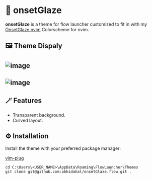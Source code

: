 <h1>🎨 onsetGlaze</h1>

**onsetGlaze** is a theme for flow launcher customized to fit in with my [OnsetGlaze.nvim](https://github.com/abhidahal/OnsetGlaze.nvim) Colorscheme for nvim.

## 🖼️ Theme Dispaly

## ![image](https://user-images.githubusercontent.com/87414003/208306465-e40cbb55-beb5-4b04-a1fc-6296ee3c6e83.png)

## ![image](https://user-images.githubusercontent.com/87414003/208306536-d6c59a88-c6e5-4cc3-a25e-a2a1b54e2867.png)

## 🪄 Features

- Transparent background.
- Curved layout.

## ⚙️ Installation

Install the theme with your preferred package manager:

[vim-plug](https://github.com/junegunn/vim-plug)

```vim
cd C:\Users\<USER_NAME>\AppData\Roaming\FlowLauncher\Themes
git clone git@github.com:abhidahal/onsetGlaze.flow.git .
```

